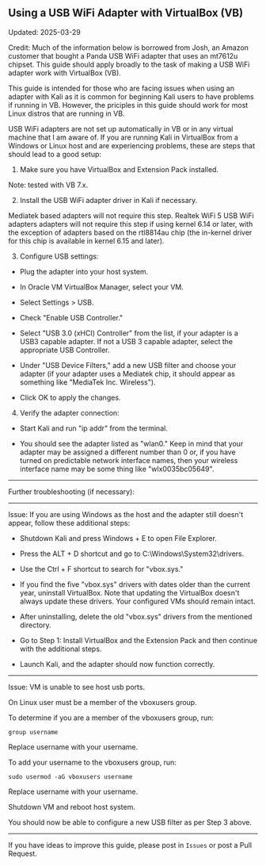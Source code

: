 ## Using a USB WiFi Adapter with VirtualBox (VB)

Updated: 2025-03-29

Credit: Much of the information below is borrowed from Josh, an Amazon
customer that bought a Panda USB WiFi adapter that uses an mt7612u
chipset. This guide should apply broadly to the task of making a USB
WiFi adapter work with VirtualBox (VB).

This guide is intended for those who are facing issues when using an
adapter with Kali as it is common for beginning Kali users to have
problems if running in VB. However, the priciples in this guide should
work for most Linux distros that are running in VB.

USB WiFi adapters are not set up automatically in VB or in any virtual
machine that I am aware of. If you are running Kali in VirtualBox from
a Windows or Linux host and are experiencing problems, these are steps
that should lead to a good setup:

1. Make sure you have VirtualBox and Extension Pack installed.

Note: tested with VB 7.x.

2. Install the USB WiFi adapter driver in Kali if necessary.
  
Mediatek based adapters will not require this step. Realtek WiFi 5
USB WiFi adapters adapters will not require this step if using
kernel 6.14 or later, with the exception of adapters based on the
rtl8814au chip (the in-kernel driver for this chip is available in
kernel 6.15 and later).

3. Configure USB settings:

- Plug the adapter into your host system.

- In Oracle VM VirtualBox Manager, select your VM.

- Select Settings > USB.

- Check "Enable USB Controller."

- Select "USB 3.0 (xHCI) Controller" from the list, if your adapter is
a USB3 capable adapter. If not a USB 3 capable adapter, select the
appropriate USB Controller.

- Under "USB Device Filters," add a new USB filter and choose your
adapter (if your adapter uses a Mediatek chip, it should appear as
something like "MediaTek Inc. Wireless").

- Click OK to apply the changes.

4. Verify the adapter connection:

- Start Kali and run "ip addr" from the terminal.

- You should see the adapter listed as "wlan0." Keep in mind that your
adapter may be assigned a different number than 0 or, if you have turned
on predictable network interface names, then your wireless interface
name may be some thing like "wlx0035bc05649".

-----

Further troubleshooting (if necessary):

-----

Issue: If you are using Windows as the host and the adapter still doesn't
appear, follow these additional steps:

- Shutdown Kali and press Windows + E to open File Explorer.

- Press the ALT + D shortcut and go to C:\Windows\System32\drivers.

- Use the Ctrl + F shortcut to search for "vbox.sys."

- If you find the five "vbox.sys" drivers with dates older than the
current year, uninstall VirtualBox. Note that updating the VirtualBox
doesn't always update these drivers. Your configured VMs should remain
intact.

- After uninstalling, delete the old "vbox.sys" drivers from the
mentioned directory.

- Go to Step 1: Install VirtualBox and the Extension Pack and then
continue with the additional steps.

- Launch Kali, and the adapter should now function correctly.

-----

Issue: VM is unable to see host usb ports.

On Linux user must be a member of the vboxusers group.

To determine if you are a member of the vboxusers group, run:

```
group username
```

Replace username with your username.

To add your username to the vboxusers group, run:

```
sudo usermod -aG vboxusers username
```

Replace username with your username.

Shutdown VM and reboot host system.

You should now be able to configure a new USB filter as per
Step 3 above.

-----

If you have ideas to improve this guide, please post in `Issues` or post a Pull Request.
